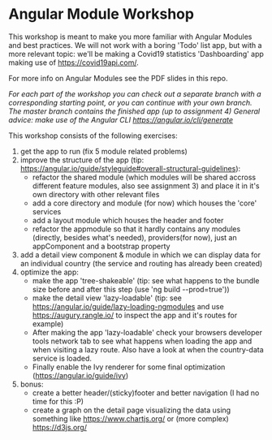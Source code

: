 # Angular Module Workshop
This workshop is meant to make you more familiar with Angular Modules and best practices. 
We will not work with a boring 'Todo' list app, but with a more relevant topic: we'll be making a Covid19 statistics 'Dashboarding' app making use of https://covid19api.com/.

For more info on Angular Modules see the PDF slides in this repo.

*For each part of the workshop you can check out a separate branch with a corresponding starting point, or you can continue with your own branch.*
*The master branch contains the finished app (up to assignment 4)*
*General advice: make use of the Angular CLI https://angular.io/cli/generate*

This workshop consists of the following exercises:
1. get the app to run (fix 5 module related problems)
2. improve the structure of the app (tip: https://angular.io/guide/styleguide#overall-structural-guidelines):
    * refactor the shared module (which modules will be shared accross different feature modules, also see assignment 3) and place it in it's own directory with other relevant files
    * add a core directory and module (for now) which houses the 'core' services
    * add a layout module which houses the header and footer
    * refactor the appmodule so that it hardly contains any modules (directly, besides what's needed), providers(for now), just an appComponent and a bootstrap property
3. add a detail view component & module in which we can display data for an individual country (the service and routing has already been created)
4. optimize the app:
    * make the app 'tree-shakeable' (tip: see what happens to the bundle size before and after this step (use 'ng build --prod=true'))
    * make the detail view 'lazy-loadable' (tip: see https://angular.io/guide/lazy-loading-ngmodules and use https://augury.rangle.io/ to inspect the app and it's routes for example)
    * After making the app 'lazy-loadable' check your browsers developer tools network tab to see what happens when loading the app and when visiting a lazy route. Also have a look at when the country-data service is loaded.
    * Finally enable the Ivy renderer for some final optimization (https://angular.io/guide/ivy)
5. bonus:
    * create a better header/(sticky)footer and better navigation (I had no time for this :P)
    * create a graph on the detail page visualizing the data using something like https://www.chartjs.org/ or (more complex) https://d3js.org/
